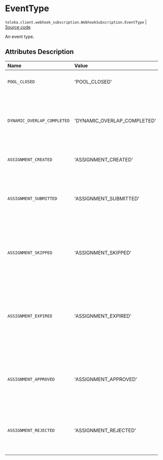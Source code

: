 # EventType
`toloka.client.webhook_subscription.WebhookSubscription.EventType` | [Source code](https://github.com/Toloka/toloka-kit/blob/v1.2.1/src/client/webhook_subscription.py#L25)

An event type.

## Attributes Description

| Name | Value | Description |
| :------| :-----------| :----------| 
`POOL_CLOSED`|'POOL_CLOSED'|<p>A pool is closed.</p>
`DYNAMIC_OVERLAP_COMPLETED`|'DYNAMIC_OVERLAP_COMPLETED'|<p>An aggregated result is ready for a task with a dynamic overlap.</p>
`ASSIGNMENT_CREATED`|'ASSIGNMENT_CREATED'|<p>A task is created.</p>
`ASSIGNMENT_SUBMITTED`|'ASSIGNMENT_SUBMITTED'|<p>A task is completed and waiting for acceptance by a requester.</p>
`ASSIGNMENT_SKIPPED`|'ASSIGNMENT_SKIPPED'|<p>A task was taken by a Toloker who skipped it and didn&#x27;t return to it.</p>
`ASSIGNMENT_EXPIRED`|'ASSIGNMENT_EXPIRED'|<p>A task was taken by a Toloker who didn&#x27;t complete it within the time limit or rejected it before it expired.</p>
`ASSIGNMENT_APPROVED`|'ASSIGNMENT_APPROVED'|<p>A task was completed by a Toloker and approved by a requester.</p>
`ASSIGNMENT_REJECTED`|'ASSIGNMENT_REJECTED'|<p>A task was completed by a Toloker but rejected by a requester.</p>
